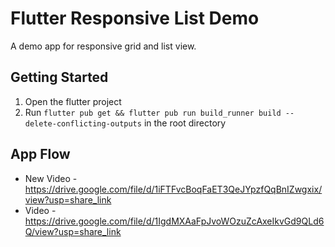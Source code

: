 # Flutter Responsive List Demo

A demo app for responsive grid and list view.

## Getting Started

1. Open the flutter project
2. Run ```flutter pub get && flutter pub run build_runner build --delete-conflicting-outputs``` in the root directory

## App Flow
 - New Video - https://drive.google.com/file/d/1iFTFvcBoqFaET3QeJYpzfQqBnIZwgxix/view?usp=share_link
 - Video - https://drive.google.com/file/d/1IgdMXAaFpJvoWOzuZcAxeIkvGd9QLd6Q/view?usp=share_link